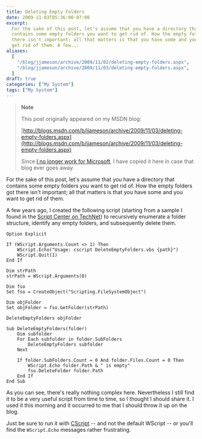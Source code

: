 ```yaml
---
title: Deleting Empty Folders
date: 2009-11-03T05:36:00-07:00
excerpt:
  For the sake of this post, let's assume that you have a directory that
  contains some empty folders you want to get rid of. How the empty folders got
  there isn't important; all that matters is that you have some and you want to
  get rid of them. A few...
aliases:
  [
    "/blog/jjameson/archive/2009/11/02/deleting-empty-folders.aspx",
    "/blog/jjameson/archive/2009/11/03/deleting-empty-folders.aspx",
  ]
draft: true
categories: ["My System"]
tags: ["My System"]
---
```


> **Note**
>
> This post originally appeared on my MSDN blog:
>
> [http://blogs.msdn.com/b/jjameson/archive/2009/11/03/deleting-empty-folders.aspx](http://blogs.msdn.com/b/jjameson/archive/2009/11/03/deleting-empty-folders.aspx)
>
> Since
> [I no longer work for Microsoft](/blog/jjameson/2011/09/02/last-day-with-microsoft),
> I have copied it here in case that blog ever goes away.

For the sake of this post, let's assume that you have a directory that contains
some empty folders you want to get rid of. How the empty folders got there isn't
important; all that matters is that you have some and you want to get rid of
them.

A few years ago, I created the following script (starting from a sample I found
in the
[Script Center on TechNet](http://technet.microsoft.com/en-us/scriptcenter/default.aspx))
to recursively enumerate a folder structure, identify any empty folders, and
subsequently delete them.

```
Option Explicit

If (WScript.Arguments.Count <> 1) Then
    WScript.Echo("Usage: cscript DeleteEmptyFolders.vbs {path}")
    WScript.Quit(1)
End If

Dim strPath
strPath = WScript.Arguments(0)

Dim fso
Set fso = CreateObject("Scripting.FileSystemObject")

Dim objFolder
Set objFolder = fso.GetFolder(strPath)

DeleteEmptyFolders objFolder

Sub DeleteEmptyFolders(folder)
    Dim subfolder
    For Each subfolder in folder.SubFolders
        DeleteEmptyFolders subfolder
    Next

    If folder.SubFolders.Count = 0 And folder.Files.Count = 0 Then
        WScript.Echo folder.Path & " is empty"
        fso.DeleteFolder folder.Path
    End If
End Sub
```

As you can see, there's really nothing complex here. Nevertheless I still find
it to be a very useful script from time to time, so I thought I should share it.
I used it this morning and it occurred to me that I should throw it up on the
blog.

Just be sure to run it with
[CScript](http://msdn.microsoft.com/en-us/library/xazzc41b%28VS.85%29.aspx) --
and not the default WScript -- or you'll find the `WScript.Echo` messages rather
frustrating.
